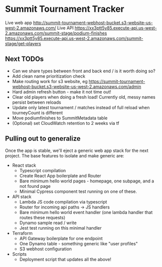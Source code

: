 # Summit Tournament Tracker

Live web app
http://summit-tournament-webhost-bucket.s3-website-us-west-2.amazonaws.com/
Live API
https://xx3ptt5y85.execute-api.us-west-2.amazonaws.com/summit-stage/podium-finishes
https://xx3ptt5y85.execute-api.us-west-2.amazonaws.com/summit-stage/get-players

## Next TODOs
- Can we share types between front and back end / is it worth doing so?
- Add clean name prioritization check
- Make routing work for s3 website, eg https://summit-tournament-webhost-bucket.s3-website-us-west-2.amazonaws.com/admin
- Hard admin refresh button - make it not time out!
- Clear old players when doing a fresh load! Currently old, messy names persist between reloads
- Update only latest tournament / matches instead of full reload when tourneyCount is different
- Move podiumfinishes to SummitMetadata table
- (Optional) set CloudWatch retention to 2 weeks via tf

## Pulling out to generalize
Once the app is stable, we'll eject a generic web app stack for the next project. The base features to isolate and make generic are:
- React stack
    - Typescript compilation
    - Create React App boilerplate and Router
    - Bare minimum hello world pages - homepage, one subpage, and a not found page
    - Minimal Cypress component test running on one of these.
- API stack
    - Lambda JS code compilation via typescript
    - Router for incoming api paths -> JS handlers
    - Bare minimum hello world event handler (one lambda handler that routes these requests)
    - Dynamo sample read / write
    - Jest test running on this minimal handler
- Terraform
    - API Gateway boilerplate for one endpoint
    - One Dynamo table - something generic like "user profiles"
    - S3 webhost configuration
- Scripts
    - Deployment script that updates all the above!